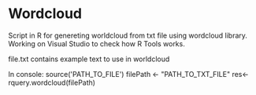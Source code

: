 # Wordcloud
Script in R for genereting worldcloud from txt file using wordcloud library. Working on Visual Studio to check how R Tools works.

file.txt contains example text to use in worldcloud

In console:
source('PATH_TO_FILE')
filePath <- "PATH_TO_TXT_FILE"
res<-rquery.wordcloud(filePath)
